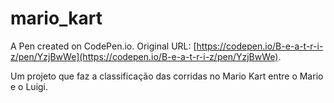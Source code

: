 # mario_kart

A Pen created on CodePen.io. Original URL: [https://codepen.io/B-e-a-t-r-i-z/pen/YzjBwWe](https://codepen.io/B-e-a-t-r-i-z/pen/YzjBwWe).

Um projeto que faz a classificação das corridas no Mario Kart entre o Mario e o Luigi.
